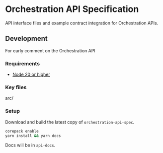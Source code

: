 # Orchestration API Specification

API interface files and example contract integration for Orchestration APIs.

## Development

For early comment on the Orchestration API

### Requirements

- [Node 20 or higher](https://docs.agoric.com/guides/getting-started/)

### Key files

arc/

### Setup

Download and build the latest copy of `orchestration-api-spec`.

```sh
corepack enable
yarn install && yarn docs

```

Docs will be in `api-docs`.
